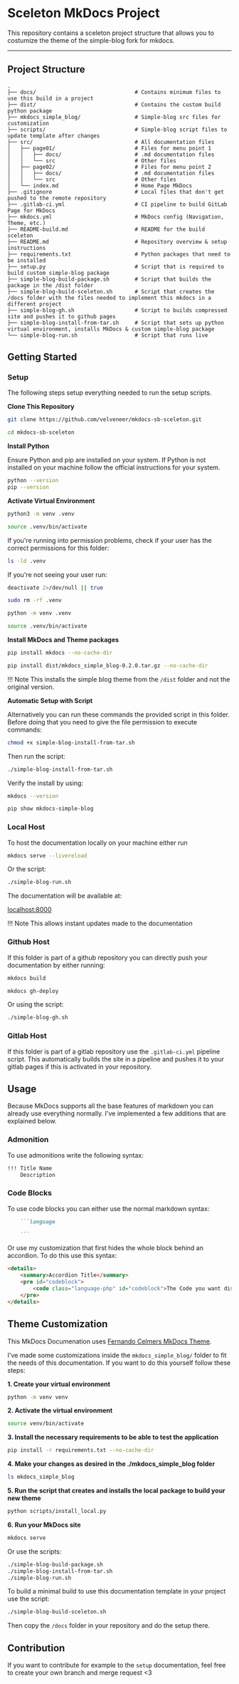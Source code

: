 # Sceleton MkDocs Project

This repository contains a sceleton project structure that allows you to costumize the theme of the simple-blog fork for mkdocs. 

---

## Project Structure 

```
.
├── docs/                               # Contains minimum files to use this build in a project
├── dist/                               # Contains the custom build python package
├── mkdocs_simple_blog/                 # Simple-blog src files for customization
├── scripts/                            # Simple-blog script files to update template after changes
├── src/                                # All documentation files
│   ├── page01/                         # Files for menu point 1
│   │   ├── docs/                       # .md documentation files
│   │   └── src                         # Other files
│   ├── page02/                         # Files for menu point 2
│   │   ├── docs/                       # .md documentation files
│   │   └── src                         # Other files     
│   └── index.md                        # Home Page MkDocs 
├── .gitignore                          # Local files that don't get pushed to the remote repository
├── .gitlab-ci.yml                      # CI pipeline to build GitLab Page for MkDocs
├── mkdocs.yml                          # MkDocs config (Navigation, Theme, etc.)
├── README-build.md                     # README for the build sceleton
├── README.md                           # Repository overview & setup instructions
├── requirements.txt                    # Python packages that need to be installed
├── setup.py                            # Script that is required to build custom simple-blog package
├── simple-blog-build-package.sh        # Script that builds the package in the /dist folder
├── simple-blog-build-sceleton.sh       # Script that creates the /docs folder with the files needed to implement this mkdocs in a different project
├── simple-blog-gh.sh                   # Script to builds compressed site and pushes it to github pages
├── simple-blog-install-from-tar.sh     # Script that sets up python virtual environment, installs MkDocs & custom simple-blog package
└── simple-blog-run.sh                  # Script that runs live 
```

## **Getting Started**

### Setup

The following steps setup everything needed to run the setup scripts.

**Clone This Repository**

```bash
git clone https://github.com/velveneer/mkdocs-sb-sceleton.git

cd mkdocs-sb-sceleton
```

**Install Python**

Ensure Python and pip are installed on your system. If Python is not installed on your machine follow the official instructions for your system.

```bash
python --version
pip --version
```

**Activate Virtual Environment**

```bash
python3 -m venv .venv

source .venv/bin/activate
```

If you're running into permission problems, check if your user has the correct permissions for this folder:

```bash
ls -ld .venv
```

If you're not seeing your user run:

```bash
deactivate 2>/dev/null || true

sudo rm -rf .venv

python -m venv .venv

source .venv/bin/activate
```

**Install MkDocs and Theme packages**

```bash
pip install mkdocs --no-cache-dir

pip install dist/mkdocs_simple_blog-0.2.0.tar.gz --no-cache-dir
```

!!! Note
    This installs the simple blog theme from the `/dist` folder and not the original version.

**Automatic Setup with Script**

Alternatively you can run these commands the provided script in this folder. Before doing that you need to give the file permission to execute commands:

```bash
chmod +x simple-blog-install-from-tar.sh
```

Then run the script:

```bash
./simple-blog-install-from-tar.sh
```

Verify the install by using:

```bash
mkdocs --version 

pip show mkdocs-simple-blog
```

### Local Host

To host the documentation locally on your machine either run 

```bash
mkdocs serve --livereload
```

Or the script:

```bash
./simple-blog-run.sh
```

The documentation will be available at:

[localhost:8000](http://127.0.0.1:8000)

!!! Note 
    This allows instant updates made to the documentation

### Github Host

If this folder is part of a github repository you can directly push your documentation by either running:

```bash
mkdocs build

mkdocs gh-deploy
```

Or using the script:

```bash
./simple-blog-gh.sh
```

### Gitlab Host

If this folder is part of a gitlab repository use the `.gitlab-ci.yml` pipeline script. This automatically builds the site in a pipeline and pushes it to your gitlab pages if this  is activated in your repository.

## **Usage**

Because MkDocs supports all the base features of markdown you can already use everything normally. I've implemented a few additions that are explained below.

### Admonition

To use admonitions write the following syntax:

```md
!!! Title Name
    Description
```

### Code Blocks

To use code blocks you can either use the normal markdown syntax:

```md
    ```language

    ```
```

Or use my customization that first hides the whole block behind an accordion. To do this use this syntax:

```md
<details>
    <summary>Accordion Title</summary>
    <pre id="codeblock">
        <code class="language-php" id="codeblock">The Code you want display goes here</code>
    </pre>
</details>
```

## **Theme Customization**

This MkDocs Documenation uses [Fernando Celmers MkDocs Theme](https://github.com/FernandoCelmer/mkdocs-simple-blog). 

I've made some customizations inside the `mkdocs_simple_blog/` folder to fit the needs of this documentation. If you want to do this yourself follow these steps:

**1. Create your virtual environment**
   
```bash
python -m venv venv
```

**2. Activate the virtual environment**
   
```bash
source venv/bin/activate
```

**3. Install the necessary requirements to be able to test the application**
   
```bash
pip install -r requirements.txt --no-cache-dir
```

**4. Make your changes as desired in the ./mkdocs_simple_blog folder**
   
```bash
ls mkdocs_simple_blog
```

**5. Run the script that creates and installs the local package to build your new theme**

```bash
python scripts/install_local.py 
```

**6. Run your MkDocs site**

```bash
mkdocs serve
```

Or use the scripts:

```bash
./simple-blog-build-package.sh
./simple-blog-install-from-tar.sh
./simple-blog-run.sh
```

To build a minimal build to use this documentation template in your project use the script:

```bash
./simple-blog-build-sceleton.sh
```

Then copy the `/docs` folder in your repository and do the setup there.

## Contribution 

If you want to contribute for example to the `setup` documentation, feel free to create your own branch and merge request <3